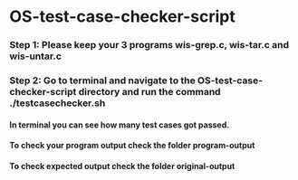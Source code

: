 # OS-test-case-checker-script
### Step 1: Please keep your 3 programs wis-grep.c, wis-tar.c and wis-untar.c
### Step 2: Go to terminal and navigate to the OS-test-case-checker-script directory and run the command ./testcasechecker.sh
#### In terminal you can see how many test cases got passed.
#### To check your program output check the folder program-output
#### To check expected output check the folder original-output
